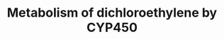 ---
annotations:
- type: Pathway Ontology
  value: classic metabolic pathway
authors:
- Jacobwindsor
- Khanspers
- Fehrhart
- Egonw
- Elisa
- Mkutmon
- MaintBot
- Eweitz
description: 'This pathway describes the metabolism of dichloroethylene by Cytochrome
  P450 enzymes. Source: [http://www.kegg.jp/pathway/ko00980 KEGG Metabolism of xenobiotics
  by cytochrome P450].'
last-edited: 2021-05-22
organisms:
- Homo sapiens
redirect_from:
- /index.php/Pathway:WP3666
- /instance/WP3666
schema-jsonld:
- '@context': https://schema.org/
  '@id': https://wikipathways.github.io/pathways/WP3666.html
  '@type': Dataset
  creator:
    '@type': Organization
    name: WikiPathways
  description: 'This pathway describes the metabolism of dichloroethylene by Cytochrome
    P450 enzymes. Source: [http://www.kegg.jp/pathway/ko00980 KEGG Metabolism of xenobiotics
    by cytochrome P450].'
  keywords:
  - 1,1-Dichloroethylene epoxide
  - glutathione S-transferase
  - 1,1-Dichloroethylene
  - Chloroacetyl chloride
  - S-(2,2-dichloro-1-hydroxy)-1-ethyl glutathione
  - CYP2E1
  - 2,2-dichloro-1,1-ethanediol
  - Chloroacetic acid
  - 2,2-Dichloroacetaldehyde
  - 2-(S-Glutathionyl)acetyl chloride
  - '2-S-Glutathionyl acetate '
  - S-(2-Chloroacetyl)glutathione
  license: CC0
  name: Metabolism of dichloroethylene by CYP450
seo: CreativeWork
title: Metabolism of dichloroethylene by CYP450
wpid: WP3666
---